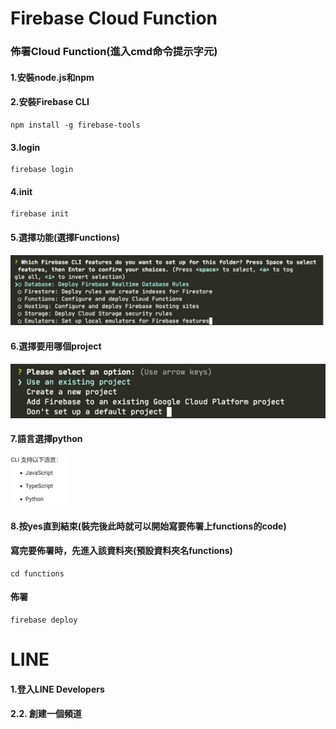 # Firebase Cloud Function
### 佈署Cloud Function(進入cmd命令提示字元)
#### 1.安裝node.js和npm
#### 2.安裝Firebase CLI
```
npm install -g firebase-tools
```
#### 3.login
```
firebase login
```
#### 4.init
```
firebase init
```
#### 5.選擇功能(選擇Functions)
![image](README_image/choose_functions.png)
#### 6.選擇要用哪個project
![image](README_image/choose_project.png)
#### 7.語言選擇python
![image](README_image/choose_language.png)
#### 8.按yes直到結束(裝完後此時就可以開始寫要佈署上functions的code)
#### 寫完要佈署時，先進入該資料夾(預設資料夾名functions)
```
cd functions
```
#### 佈署
```
firebase deploy
```
# LINE
#### 1.登入LINE Developers
#### 2.2.	創建一個頻道
 
